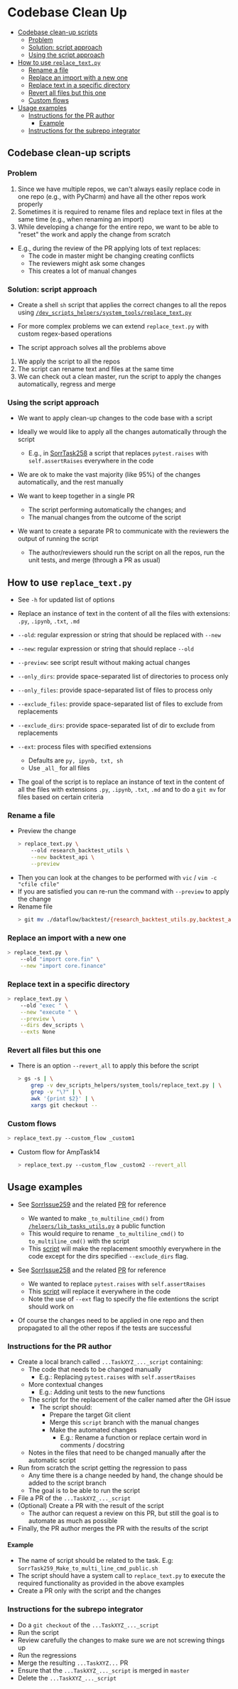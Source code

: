 # Codebase Clean Up

<!-- toc -->

- [Codebase clean-up scripts](#codebase-clean-up-scripts)
  * [Problem](#problem)
  * [Solution: script approach](#solution-script-approach)
  * [Using the script approach](#using-the-script-approach)
- [How to use `replace_text.py`](#how-to-use-replace_textpy)
  * [Rename a file](#rename-a-file)
  * [Replace an import with a new one](#replace-an-import-with-a-new-one)
  * [Replace text in a specific directory](#replace-text-in-a-specific-directory)
  * [Revert all files but this one](#revert-all-files-but-this-one)
  * [Custom flows](#custom-flows)
- [Usage examples](#usage-examples)
  * [Instructions for the PR author](#instructions-for-the-pr-author)
    + [Example](#example)
  * [Instructions for the subrepo integrator](#instructions-for-the-subrepo-integrator)

<!-- tocstop -->

## Codebase clean-up scripts

### Problem

1. Since we have multiple repos, we can't always easily replace code in one repo
   (e.g., with PyCharm) and have all the other repos work properly
2. Sometimes it is required to rename files and replace text in files at the
   same time (e.g., when renaming an import)
3. While developing a change for the entire repo, we want to be able to "reset"
   the work and apply the change from scratch

- E.g., during the review of the PR applying lots of text replaces:
  - The code in master might be changing creating conflicts
  - The reviewers might ask some changes
  - This creates a lot of manual changes

### Solution: script approach

- Create a shell `sh` script that applies the correct changes to all the repos
  using
  [`/dev_scripts_helpers/system_tools/replace_text.py`](/dev_scripts_helpers/system_tools/replace_text.py)
- For more complex problems we can extend `replace_text.py` with custom
  regex-based operations

- The script approach solves all the problems above

1. We apply the script to all the repos
2. The script can rename text and files at the same time
3. We can check out a clean master, run the script to apply the changes
   automatically, regress and merge

### Using the script approach

- We want to apply clean-up changes to the code base with a script

- Ideally we would like to apply all the changes automatically through the
  script
  - E.g., in [SorrTask258](https://github.com/sorrentum/sorrentum/issues/258) a
    script that replaces `pytest.raises` with `self.assertRaises` everywhere in
    the code
- We are ok to make the vast majority (like 95%) of the changes automatically,
  and the rest manually

- We want to keep together in a single PR
  - The script performing automatically the changes; and
  - The manual changes from the outcome of the script

- We want to create a separate PR to communicate with the reviewers the output
  of running the script
  - The author/reviewers should run the script on all the repos, run the unit
    tests, and merge (through a PR as usual)

## How to use `replace_text.py`

- See `-h` for updated list of options

- Replace an instance of text in the content of all the files with extensions:
  `.py`, `.ipynb`, `.txt`, `.md`
- `--old`: regular expression or string that should be replaced with `--new`
- `--new`: regular expression or string that should replace `--old`
- `--preview`: see script result without making actual changes
- `--only_dirs`: provide space-separated list of directories to process only
- `--only_files`: provide space-separated list of files to process only
- `--exclude_files`: provide space-separated list of files to exclude from
  replacements
- `--exclude_dirs`: provide space-separated list of dir to exclude from
  replacements
- `--ext`: process files with specified extensions
  - Defaults are `py, ipynb, txt, sh`
  - Use `_all_` for all files

- The goal of the script is to replace an instance of text in the content of all
  the files with extensions `.py`, `.ipynb`, `.txt`, `.md` and to do a `git mv`
  for files based on certain criteria

### Rename a file

- Preview the change
  ```bash
  > replace_text.py \
      --old research_backtest_utils \
      --new backtest_api \
      --preview
  ```
- Then you can look at the changes to be performed with `vic` /
  `vim -c "cfile cfile"`
- If you are satisfied you can re-run the command with `--preview` to apply the
  change
- Rename file
  ```bash
  > git mv ./dataflow/backtest/{research_backtest_utils.py,backtest_api.py}
  ```

### Replace an import with a new one

```bash
> replace_text.py \
    --old "import core.fin" \
    --new "import core.finance"
```

### Replace text in a specific directory

```bash
> replace_text.py \
    --old "exec " \
    --new "execute " \
    --preview \
    --dirs dev_scripts \
    --exts None
```

### Revert all files but this one

- There is an option `--revert_all` to apply this before the script
  ```bash
  > gs -s | \
      grep -v dev_scripts_helpers/system_tools/replace_text.py | \
      grep -v "\?" | \
      awk '{print $2}' | \
      xargs git checkout --
  ```

### Custom flows

```bash
> replace_text.py --custom_flow _custom1
```

- Custom flow for AmpTask14
  ```bash
  > replace_text.py --custom_flow _custom2 --revert_all
  ```

## Usage examples

- See [SorrIssue259](https://github.com/sorrentum/sorrentum/issues/259) and the
  related [PR](https://github.com/sorrentum/sorrentum/pull/336) for reference
  - We wanted to make `_to_multiline_cmd()` from
    [`/helpers/lib_tasks_utils.py`](/helpers/lib_tasks_utils.py) a public
    function
  - This would require to rename `_to_multiline_cmd()` to `to_multiline_cmd()`
    with the script
  - This
    [script](/dev_scripts_helpers/cleanup_scripts/SorrTask259_Make_to_multi_line_cmd_public.sh)
    will make the replacement smoothly everywhere in the code except for the
    dirs specified `--exclude_dirs` flag.

- See [SorrIssue258](https://github.com/sorrentum/sorrentum/issues/258) and the
  related [PR](https://github.com/sorrentum/sorrentum/pull/350) for reference
  - We wanted to replace `pytest.raises` with `self.assertRaises`
  - This
    [script](https://github.com/sorrentum/sorrentum/blob/master/dev_scripts/cleanup_scripts/SorrTask258_Replace_pytest_raises_with_self_assertraises.sh)
    will replace it everywhere in the code
  - Note the use of `--ext` flag to specify the file extentions the script
    should work on
- Of course the changes need to be applied in one repo and then propagated to
  all the other repos if the tests are successful

### Instructions for the PR author

- Create a local branch called `...TaskXYZ_..._script` containing:
  - The code that needs to be changed manually
    - E.g.: Replacing `pytest.raises` with `self.assertRaises`
  - More contextual changes
    - E.g.: Adding unit tests to the new functions
  - The script for the replacement of the caller named after the GH issue
    - The script should:
      - Prepare the target Git client
      - Merge this `script` branch with the manual changes
      - Make the automated changes
        - E.g.: Rename a function or replace certain word in comments /
          docstring
  - Notes in the files that need to be changed manually after the automatic
    script
- Run from scratch the script getting the regression to pass
  - Any time there is a change needed by hand, the change should be added to the
    script branch
  - The goal is to be able to run the script
- File a PR of the `...TaskXYZ_..._script`
- (Optional) Create a PR with the result of the script
  - The author can request a review on this PR, but still the goal is to
    automate as much as possible
- Finally, the PR author merges the PR with the results of the script

#### Example

- The name of script should be related to the task. E.g:
  `SorrTask259_Make_to_multi_line_cmd_public.sh`
- The script should have a system call to `replace_text.py` to execute the
  required functionality as provided in the above examples
- Create a PR only with the script and the changes

### Instructions for the subrepo integrator

- Do a `git checkout` of the `...TaskXYZ_..._script`
- Run the script
- Review carefully the changes to make sure we are not screwing things up
- Run the regressions
- Merge the resulting `...TaskXYZ...` PR
- Ensure that the `...TaskXYZ_..._script` is merged in `master`
- Delete the `...TaskXYZ_..._script`
